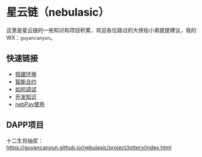 
# 星云链（nebulasic）
这里是星云链的一些知识和项目积累，欢迎各位路过的大侠给小弟提提建议，我的WX：`guyancanyun`。
## 快速链接
+ [搭建环境](https://github.com/guyancanyun/nebulasic/blob/master/environment.md)
+ [智能合约](https://github.com/guyancanyun/nebulasic/blob/master/develop.md)
+ [如何调试](https://github.com/guyancanyun/nebulasic/blob/master/debug.md)
+ [开发知识](https://github.com/guyancanyun/nebulasic/blob/master/learn.md)
+ [nebPay使用](https://github.com/guyancanyun/nebulasic/blob/master/nebPay.md)
## DAPP项目
十二生肖抽奖：https://guyancanyun.github.io/nebulasic/project/lottery/index.html







